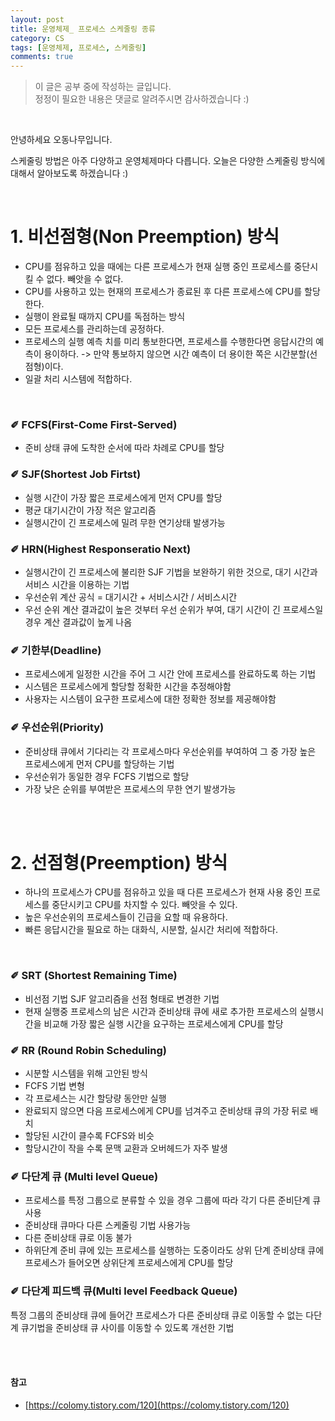 ```yaml
---
layout: post
title: 운영체제_ 프로세스 스케줄링 종류
category: CS
tags: [운영체제, 프로세스, 스케줄링]
comments: true
---
```


>이 글은 공부 중에 작성하는 글입니다.       
>정정이 필요한 내용은 댓글로 알려주시면 감사하겠습니다 :)

<br>

안녕하세요 오동나무입니다.  <br>

스케줄링 방법은 아주 다양하고 운영체제마다 다릅니다. 오늘은 다양한 스케줄링 방식에 대해서 알아보도록 하겠습니다 :)

<br>

# 1.  비선점형(Non Preemption) 방식

- CPU를 점유하고 있을 때에는 다른 프로세스가 현재 실행 중인 프로세스를 중단시킬 수 없다. 빼앗을 수 없다.
- CPU를 사용하고 있는 현재의 프로세스가 종료된 후 다른 프로세스에 CPU를 할당한다.
- 실행이 완료될 때까지 CPU를 독점하는 방식
- 모든 프로세스를 관리하는데 공정하다.
- 프로세스의 실행 예측 치를 미리 통보한다면, 프로세스를 수행한다면 응답시간의 예측이 용이하다. -> 만약 통보하지 않으면 시간 예측이 더 용이한 쪽은 시간분할(선점형)이다.
- 일괄 처리 시스템에 적합하다.

<br>

### ✐ FCFS(First-Come First-Served)
- 준비 상태 큐에 도착한 순서에 따라 차례로 CPU를 할당

### ✐ SJF(Shortest Job Firtst)
- 실행 시간이 가장 짧은 프로세스에게 먼저 CPU를 할당
- 평균 대기시간이 가장 적은 알고리즘
- 실행시간이 긴 프로세스에 밀려  무한 연기상태 발생가능

### ✐ HRN(Highest Responseratio Next)
- 실행시간이 긴 프로세스에 불리한 SJF 기법을 보완하기 위한 것으로, 대기 시간과 서비스 시간을 이용하는 기법
- 우선순위 계산 공식 = 대기시간 + 서비스시간 / 서비스시간
- 우선 순위 계산 결과값이 높은 것부터 우선  순위가 부여, 대기 시간이 긴 프로세스일 경우 계산 결과값이 높게 나옴

### ✐ 기한부(Deadline)
- 프로세스에게 일정한 시간을 주어 그 시간 안에 프로세스를 완료하도록 하는 기법
- 시스템은 프로세스에게 할당할 정확한 시간을 추정해야함
- 사용자는 시스템이 요구한 프로세스에 대한 정확한 정보를 제공해야함

### ✐ 우선순위(Priority)
- 준비상태 큐에서 기다리는 각 프로세스마다 우선순위를 부여하여 그 중 가장 높은 프로세스에게 먼저 CPU를 할당하는 기법
- 우선순위가 동일한 경우 FCFS 기법으로 할당
- 가장 낮은 순위를 부여받은 프로세스의 무한 연기 발생가능


<br>
<br>

# 2. 선점형(Preemption) 방식

- 하나의 프로세스가 CPU를 점유하고 있을 때 다른 프로세스가 현재 사용 중인 프로세스를 중단시키고 CPU를 차지할 수 있다. 빼앗을 수 있다.
- 높은 우선순위의 프로세스들이 긴급을 요할 때 유용하다.
- 빠른 응답시간을 필요로 하는 대화식, 시분할, 실시간 처리에 적합하다.

<br>

### ✐ SRT (Shortest Remaining Time)
- 비선점 기법 SJF 알고리즘을 선점 형태로 변경한 기법
- 현재 실행중  프로세스의 남은 시간과 준비상태 큐에 새로 추가한 프로세스의 실행시간을 비교해 가장 짧은 실행 시간을 요구하는 프로세스에게 CPU를 할당

### ✐ RR (Round Robin Scheduling)
- 시분할 시스템을 위해 고안된 방식
- FCFS 기법 변형
- 각 프로세스는 시간 할당량 동안만 실행
- 완료되지 않으면 다음 프로세스에게 CPU를 넘겨주고 준비상태 큐의 가장 뒤로 배치
- 할당된 시간이 클수록 FCFS와 비슷
- 할당시간이 작을 수록 문맥 교환과 오버헤드가 자주 발생


### ✐ 다단계 큐 (Multi level Queue)
- 프로세스를 특정 그룹으로 분류할 수 있을 경우 그룹에 따라 각기 다른 준비단계 큐 사용
- 준비상태 큐마다 다른 스케줄링 기법 사용가능
- 다른 준비상태 큐로  이동 불가
- 하위단계 준비 큐에 있는 프로세스를 실행하는 도중이라도 상위 단계 준비상태 큐에  프로세스가 들어오면 상위단계 프로세스에게 CPU를 할당

### ✐ 다단계 피드백 큐(Multi level Feedback Queue)
특정 그룹의 준비상태 큐에 들어간 프로세스가 다른 준비상태 큐로 이동할 수  없는 다단계 큐기법을 준비상태 큐 사이를 이동할 수 있도록 개선한 기법



<br>
<br>

####  참고
- [https://colomy.tistory.com/120](https://colomy.tistory.com/120)


<br>
<br>

